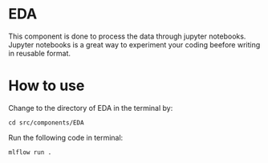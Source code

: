 # EDA

This component is done to process the data through jupyter notebooks.
Jupyter notebooks is a great way to experiment your coding beefore writing in reusable format.

# How to use

Change to the directory of EDA in the terminal by:

`cd src/components/EDA`

Run the following code in terminal:

`mlflow run .`


